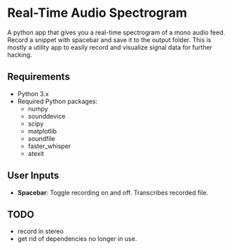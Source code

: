 # Real-Time Audio Spectrogram 

A python app that gives you a real-time spectrogram of a mono audio feed. Record a snippet with spacebar and save it to the output folder.
This is mostly a utility app to easily record and visualize signal data for further hacking. 

## Requirements

- Python 3.x
- Required Python packages:
  - numpy
  - sounddevice
  - scipy
  - matplotlib
  - soundfile
  - faster_whisper
  - atexit

## User Inputs

- **Spacebar**: Toggle recording on and off. Transcribes recorded file. 

## TODO
- record in stereo
- get rid of dependencies no longer in use.